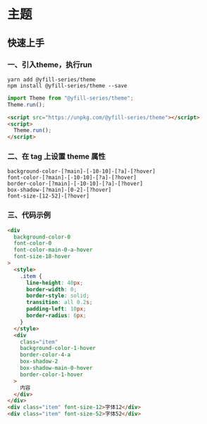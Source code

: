 # 主题

## 快速上手

### 一、引入theme，执行run

```shell
yarn add @yfill-series/theme
npm install @yfill-series/theme --save
```

```js
import Theme from "@yfill-series/theme";
Theme.run();
```

```html
<script src="https://unpkg.com/@yfill-series/theme"></script>
<script>
  Theme.run();
</script>
```

### 二、在 tag 上设置 theme 属性

    background-color-[?main]-[-10-10]-[?a]-[?hover]
    font-color-[?main]-[-10-10]-[?a]-[?hover]
    border-color-[?main]-[-10-10]-[?a]-[?hover]
    box-shadow-[?main]-[0-2]-[?hover]
    font-size-[12-52]-[?hover]

### 三、代码示例

```html
<div
  background-color-0
  font-color-0
  font-color-main-0-a-hover
  font-size-18-hover
>
  <style>
    .item {
      line-height: 40px;
      border-width: 0;
      border-style: solid;
      transition: all 0.2s;
      padding-left: 10px;
      border-radius: 6px;
    }
  </style>
  <div
    class="item"
    background-color-1-hover
    border-color-4-a
    box-shadow-2
    box-shadow-main-0-hover
    border-color-1-hover
  >
    内容
  </div>
</div>
<div class="item" font-size-12>字体12</div>
<div class="item" font-size-52>字体52</div>
```